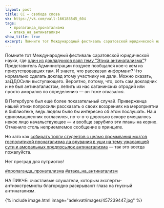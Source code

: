 ```yaml
---
layout: post
title: СС — свобода слова
vk: https://vk.com/wall-166188545_604
tags:
  - пропаганда_пронатализма
  - атака_на_антинатализм
show_title: true
excerpt: Помните тот Международный фестиваль саратовской юридической науки, где один из докладчиков взял тему "Этика антинатализма"? ...
---
```

Помните тот Международный фестиваль саратовской юридической науки, где [один из докладчиков взял тему "Этика антинатализма"](../zhizn/242.html)? Представитель Администрации позднее пообщался кое-с кем из присутствовавших там. И знаете, что рассказал информант? Что нормально сделать доклад этому участнику не дали. Можно сказать, заДДОСили выступающего. Вероятно, потому, что, хоть сам докладчик и не был антинаталистом, лепить из нас сатанинских отродий или просто аморалов по определению — он тоже отказался.

В Петербурге был ещё более показательный случай. Приверженца нашей этики попросили рассказать о своих воззрениях на мероприятии в библиотеке, ведь людям было бы интересно об этом послушать. Наш единомышленник согласился, но-о-о-о довольно вскоре вмешалось некое лицо начальствующее — и вообще зарубило эти планы на корню. Отменило столь неприемлемое сообщение в принципе.

Но зато как [собирать толпу студентов с целью промывания мозгов госполитикой пронатализма да вдувания в уши на тему ужасающей сути и аморальных предпосылок антинатализма](../adekvat/602.html) — так это всегда пожалуйста. 

Нет преград для путриотов!

[#пропаганда_пронатализма](poisk.html#пропаганда_пронатализма)
[#атака_на_антинатализм](poisk.html#атака_на_антинатализм)

НА ПИКЧЕ: счастливые слушатели, которым эксперты-антиэкстремисты благородно раскрывают глаза на гнусный антинатализм.

{% include image.html image="adekvat/images/457239447.jpg" %}